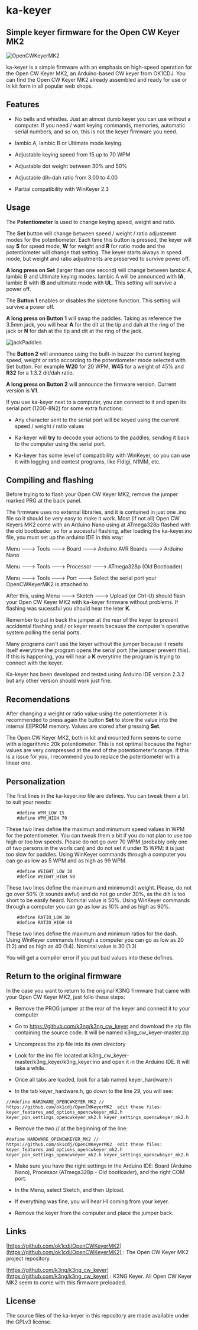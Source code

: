 # ka-keyer
## Simple keyer firmware for the Open CW Keyer MK2

![OpenCWKeyerMK2](https://github.com/ea4eoz/ka-keyer/blob/main/images/OpenCWKeyerMK2.jpg?raw=true)

ka-keyer is a simple firmware with an emphasis on high-speed operation for the Open CW Keyer MK2, an Arduino-based CW keyer from OK1CDJ. You can find the Open CW Keyer MK2 already assembled and ready for use or in kit form in all popular web shops.

## Features

- No bells and whistles. Just an almost dumb keyer you can use without a computer. If you need / want keying commands, memories, automatic serial numbers, and so on, this is not the keyer firmware you need.

- Iambic A, Iambic B or Ultimate mode keying.

- Adjustable keying speed from 15 up to 70 WPM

- Adjustable dot weight between 30% and 50%

- Adjustable dih-dah ratio from 3.00 to 4.00

- Partial compatibility with WinKeyer 2.3

## Usage

The __Potentiometer__ is used to change keying speed, weight and ratio.

The __Set__ button will change between speed / weight / ratio adjustemnt modes for the potentiometer. Each time this button is pressed, the keyer will say __S__ for speed mode, __W__ for weight and __R__ for ratio mode and the potentiometer will change that setting. The keyer starts always in speed mode, but weight and ratio adjustments are preserved to survive power off.

__A long press on Set__ (larger than one second) will change between Iambic A, Iambic B and Ultimate keying modes. Iambic A will be announced with __IA__, Iambic B with __IB__ and ultimate mode with __UL__. This setting will survive a power off.

The __Button 1__ enables or disables the sidetone function. This setting will survive a power off.

__A long press on Button 1__ will swap the paddles. Taking as reference the 3.5mm jack, you will hear __A__ for the dit at the tip and dah at the ring of the jack or __N__ for dah at the tip and dit at the ring of the jack.

![jackPaddles](https://github.com/ea4eoz/ka-keyer/blob/main/images/jackPaddles.jpg?raw=true)

The __Button 2__ will announce using the built-in buzzer the current keying speed, weight or ratio according to the potentiometer mode selected with Set button. For example __W20__ for 20 WPM, __W45__ for a weight of 45% and __R32__ for a 1:3.2 dit/dah ratio.

__A long press on Button 2__ will announce the firmware version. Current version is __V1__.

If you use ka-keyer next to a computer, you can connect to it and open its serial port (1200-8N2) for some extra functions:

- Any character sent to the serial port will be keyed using the current speed / weight / ratio values

- Ka-keyer will __try__ to decode your actions to the paddles, sending it back to the computer using the serial port.

- Ka-keyer has some level of compatibility with WinKeyer, so you can use it with logging and contest programs, like Fldigi, N1MM, etc.

## Compiling and flashing

Before trying to to flash your Open CW Keyer MK2, remove the jumper marked PRG at the back panel.

The firmware uses no external libraries, and it is contained in just one .ino file so it should be very easy to make it work. Most (if not all) Open CW Keyers MK2 come with an Arduino Nano using at ATmega328p flashed with the old bootloader, so for a sucessful flashing, after loading the ka-keyer.ino file, you must set up the arduino IDE in this way:

Menu ---> Tools ---> Board ---> Arduino AVR Boards ---> Arduino Nano

Menu ---> Tools ---> Processor ---> ATmega328p (Old Bootloader)

Menu ---> Tools ---> Port ---> Select the serial port your OpenCWKeyerMK2 is attached to.

After this, using Menu ---> Sketch ---> Upload (or Ctrl-U) should flash your Open CW Keyer MK2 with ka-keyer firmware without problems. If flashing was sucessful you should hear the leter __K__.

Remember to put in back the jumper at the rear of the keyer to prevent accidental flashing and / or keyer resets because the computer's operative system polling the serial ports.

Many programs can't use the keyer without the jumper because it resets itself everytime the program opens the serial port (the jumper prevent this). If this is happening, you will hear a __K__ everytime the program is trying to connect with the keyer.

Ka-keyer has been developed and tested using Arduino IDE version 2.3.2 but any other version should work just fine.

## Recomendations

After changing a weight or ratio value using the potentiometer it is recommended to press again the button __Set__ to store the value into the internal EEPROM memory. Values are stored after pressing __Set__.

The Open CW Keyer MK2, both in kit and mounted form seems to come with a logarithmic 20k potentiometer. This is not optimal because the higher values are very compressed at the end of the potentiometer's range. If this is a issue for you, I recommend you to replace the potentiometer with a linear one.

## Personalization

The first lines in the ka-keyer.ino file are defines. You can tweak them a bit to suit your needs:

```
    #define WPM_LOW 15
    #define WPM_HIGH 70
```

These two lines define the maximun and minumum speed values in WPM for the potentiometer. You can tweak them a bit if you do not plan to use too high or too low speeds. Please do not go over 70 WPM (probably only one of two persons in the worls can) and do not set it under 15 WPM: it is just too slow for paddles. Using WinKeyer commands through a computer you can go as low as 5 WPM and as high as 99 WPM.

```
    #define WEIGHT_LOW 30
    #define WEIGHT_HIGH 50
```

These two lines define the maximum and minimumdit weight. Please, do not go over 50% (it sounds awful) and do not go under 30%, as the dih is too short to be easily heard. Nominal value is 50%. Using WinKeyer commands through a computer you can go as low as 10% and as high as 90%.

```
    #define RATIO_LOW 30
    #define RATIO_HIGH 40
```

These two lines define the maximum and minimum ratios for the dash. Using WinKeyer commands through a computer you can go as low as 20 (1:2) and as high as 40 (1:4). Nominal value is 30 (1:3)

You will get a compiler error if you put bad values into these defines.

## Return to the original firmware

In the case you want to return to the original K3NG firmware that came with your Open CW Keyer MK2, just follo these steps:

- Remove the PROG jumper at the rear of the keyer and connect it to your computer

- Go to https://github.com/k3ng/k3ng_cw_keyer and download the zip file containing the source code. It will be named k3ng_cw_keyer-master.zip

- Uncompress the zip file into its own directory

- Look for the ino file located at k3ng_cw_keyer-master/k3ng_keyer/k3ng_keyer.ino and open it in the Arduino IDE. It will take a while.

- Once all tabs are loaded, look for a tab named keyer_hardware.h

- In the tab keyer_hardware.h, go down to the line 29, you will see:

```
//#define HARDWARE_OPENCWKEYER_MK2 // https://github.com/ok1cdj/OpenCWKeyerMK2  edit these files: keyer_features_and_options_opencwkeyer_mk2.h keyer_pin_settings_opencwkeyer_mk2.h keyer_settings_opencwkeyer_mk2.h
```

- Remove the two // at the beginning of the line:

```
#define HARDWARE_OPENCWKEYER_MK2 // https://github.com/ok1cdj/OpenCWKeyerMK2  edit these files: keyer_features_and_options_opencwkeyer_mk2.h keyer_pin_settings_opencwkeyer_mk2.h keyer_settings_opencwkeyer_mk2.h
```

- Make sure you have the right settings in the Arduino IDE: Board (Arduino Nano), Processor (ATmega328p - Old bootloader), and the right COM port.

- In the Menu, select Sketch, and then Upload.

- If everything was fine, you will hear HI coming from your keyer.

- Remove the keyer from the computer and place the jumper back.

## Links

[https://github.com/ok1cdj/OpenCWKeyerMK2](https://github.com/ok1cdj/OpenCWKeyerMK2) : The Open CW Keyer MK2 project repository.

[https://github.com/k3ng/k3ng_cw_keyer](https://github.com/k3ng/k3ng_cw_keyer) : K3NG Keyer. All Open CW Keyer MK2 seem to come with this firmware preloaded.

## License

The source files of the ka-keyer in this repository are made available under the GPLv3 license.

